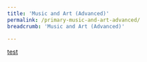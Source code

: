 ```yaml
---
title: 'Music and Art (Advanced)'
permalink: /primary-music-and-art-advanced/
breadcrumb: 'Music and Art (Advanced)'

---
```


[test](/placeholder-primary-music-and-art-advanced/)
